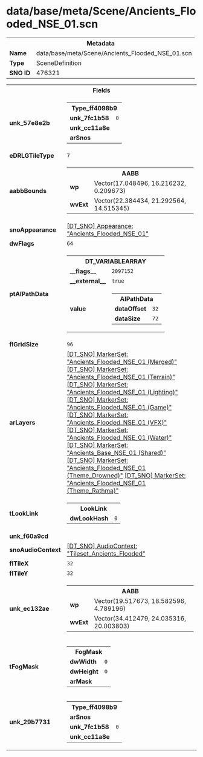 <h1>data/base/meta/Scene/Ancients_Flooded_NSE_01.scn</h1><table><tr><th colspan="100%">Metadata</th></tr><tr><td><b>Name</b></td><td>data/base/meta/Scene/Ancients_Flooded_NSE_01.scn</td></tr><tr><td><b>Type</b></td><td>SceneDefinition</td></tr><tr><td><b>SNO ID</b></td><td>476321</td></tr></table>

<table><tr><th colspan="100%">Fields</th></tr><tr><td><b>unk_57e8e2b</b></td><td><table><tr><th colspan="100%">Type_ff4098b9</th></tr><tr><td><b>unk_7fc1b58</b></td><td><code>0</code></td></tr><tr><td><b>unk_cc11a8e</b></td><td></td></tr><tr><td><b>arSnos</b></td><td></td></tr></table>

</td></tr><tr><td><b>eDRLGTileType</b></td><td><code>7</code></td></tr><tr><td><b>aabbBounds</b></td><td><table><tr><th colspan="100%">AABB</th></tr><tr><td><b>wp</b></td><td>Vector(17.048496, 16.216232, 0.209673)</td></tr><tr><td><b>wvExt</b></td><td>Vector(22.384434, 21.292564, 14.515345)</td></tr></table>

</td></tr><tr><td><b>snoAppearance</b></td><td><a href="..\Appearance\Ancients_Flooded_NSE_01.app.md">[DT_SNO] Appearance: "Ancients_Flooded_NSE_01"</a></td></tr><tr><td><b>dwFlags</b></td><td><code>64</code></td></tr><tr><td><b>ptAIPathData</b></td><td><table><tr><th colspan="100%">DT_VARIABLEARRAY</th></tr><tr><td><b>__flags__</b></td><td><code>2097152</code></td></tr><tr><td><b>__external__</b></td><td><code>true</code></td></tr><tr><td><b>value</b></td><td><table><tr><th colspan="100%">AIPathData</th></tr><tr><td><b>dataOffset</b></td><td><code>32</code></td></tr><tr><td><b>dataSize</b></td><td><code>72</code></td></tr></table>

</td></tr></table>

</td></tr><tr><td><b>flGridSize</b></td><td><code>96</code></td></tr><tr><td><b>arLayers</b></td><td><a href="..\MarkerSet\Ancients_Flooded_NSE_01 (Merged).mrk.md">[DT_SNO] MarkerSet: "Ancients_Flooded_NSE_01 (Merged)"</a>
<a href="..\MarkerSet\Ancients_Flooded_NSE_01 (Terrain).mrk.md">[DT_SNO] MarkerSet: "Ancients_Flooded_NSE_01 (Terrain)"</a>
<a href="..\MarkerSet\Ancients_Flooded_NSE_01 (Lighting).mrk.md">[DT_SNO] MarkerSet: "Ancients_Flooded_NSE_01 (Lighting)"</a>
<a href="..\MarkerSet\Ancients_Flooded_NSE_01 (Game).mrk.md">[DT_SNO] MarkerSet: "Ancients_Flooded_NSE_01 (Game)"</a>
<a href="..\MarkerSet\Ancients_Flooded_NSE_01 (VFX).mrk.md">[DT_SNO] MarkerSet: "Ancients_Flooded_NSE_01 (VFX)"</a>
<a href="..\MarkerSet\Ancients_Flooded_NSE_01 (Water).mrk.md">[DT_SNO] MarkerSet: "Ancients_Flooded_NSE_01 (Water)"</a>
<a href="..\MarkerSet\Ancients_Base_NSE_01 (Shared).mrk.md">[DT_SNO] MarkerSet: "Ancients_Base_NSE_01 (Shared)"</a>
<a href="..\MarkerSet\Ancients_Flooded_NSE_01 (Theme_Drowned).mrk.md">[DT_SNO] MarkerSet: "Ancients_Flooded_NSE_01 (Theme_Drowned)"</a>
<a href="..\MarkerSet\Ancients_Flooded_NSE_01 (Theme_Rathma).mrk.md">[DT_SNO] MarkerSet: "Ancients_Flooded_NSE_01 (Theme_Rathma)"</a>
</td></tr><tr><td><b>tLookLink</b></td><td><table><tr><th colspan="100%">LookLink</th></tr><tr><td><b>dwLookHash</b></td><td><code>0</code></td></tr></table>

</td></tr><tr><td><b>unk_f60a9cd</b></td><td></td></tr><tr><td><b>snoAudioContext</b></td><td><a href="..\AudioContext\Tileset_Ancients_Flooded.auc.md">[DT_SNO] AudioContext: "Tileset_Ancients_Flooded"</a></td></tr><tr><td><b>flTileX</b></td><td><code>32</code></td></tr><tr><td><b>flTileY</b></td><td><code>32</code></td></tr><tr><td><b>unk_ec132ae</b></td><td><table><tr><th colspan="100%">AABB</th></tr><tr><td><b>wp</b></td><td>Vector(19.517673, 18.582596, 4.789196)</td></tr><tr><td><b>wvExt</b></td><td>Vector(34.412479, 24.035316, 20.003803)</td></tr></table>

</td></tr><tr><td><b>tFogMask</b></td><td><table><tr><th colspan="100%">FogMask</th></tr><tr><td><b>dwWidth</b></td><td><code>0</code></td></tr><tr><td><b>dwHeight</b></td><td><code>0</code></td></tr><tr><td><b>arMask</b></td><td></td></tr></table>

</td></tr><tr><td><b>unk_29b7731</b></td><td><table><tr><th colspan="100%">Type_ff4098b9</th></tr><tr><td><b>arSnos</b></td><td></td></tr><tr><td><b>unk_7fc1b58</b></td><td><code>0</code></td></tr><tr><td><b>unk_cc11a8e</b></td><td></td></tr></table>

</td></tr></table>

